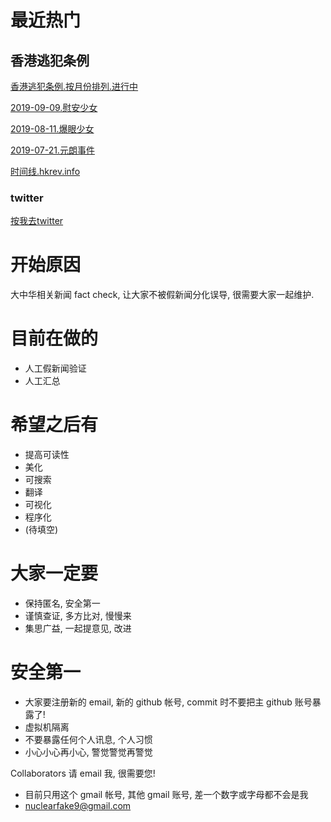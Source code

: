 

# 最近热门

## 香港逃犯条例


[香港逃犯条例.按月份排列.进行中](https://github.com/nuclearfake9/ChinaFakeNews/tree/master/2019/%E9%A6%99%E6%B8%AF%E9%80%83%E7%8A%AF%E6%9D%A1%E4%BE%8B)

[2019-09-09.慰安少女](https://github.com/nuclearfake9/ChinaFakeNews/tree/master/2019/%E9%A6%99%E6%B8%AF%E9%80%83%E7%8A%AF%E6%9D%A1%E4%BE%8B/09/10_%E6%85%B0%E5%AE%89%E5%B0%91%E5%A5%B3)

[2019-08-11.爆眼少女](https://github.com/nuclearfake9/ChinaFakeNews/tree/master/2019/%E9%A6%99%E6%B8%AF%E9%80%83%E7%8A%AF%E6%9D%A1%E4%BE%8B/08/11_%E7%88%86%E7%9C%BC%E5%B0%91%E5%A5%B3%E4%BA%8B%E4%BB%B6)

[2019-07-21.元朗事件](https://github.com/nuclearfake9/ChinaFakeNews/tree/master/2019/%E9%A6%99%E6%B8%AF%E9%80%83%E7%8A%AF%E6%9D%A1%E4%BE%8B/07/21_%E5%85%83%E6%9C%97%E4%BA%8B%E4%BB%B6)

[时间线.hkrev.info](https://tl.hkrev.info/zh-hans/)

### twitter

[按我去twitter](https://twitter.com/nuclearfake9)

# 开始原因
 
大中华相关新闻 fact check, 让大家不被假新闻分化误导, 很需要大家一起维护. 


# 目前在做的

- 人工假新闻验证
- 人工汇总


# 希望之后有

- 提高可读性
- 美化
- 可搜索
- 翻译
- 可视化
- 程序化
- (待填空)


# 大家一定要

- 保持匿名, 安全第一    
- 谨慎查证, 多方比对, 慢慢来
- 集思广益, 一起提意见, 改进


# 安全第一

- 大家要注册新的 email, 新的 github 帐号, commit 时不要把主 github 账号暴露了!
- 虚拟机隔离
- 不要暴露任何个人讯息, 个人习惯
- 小心小心再小心, 警觉警觉再警觉


Collaborators 请 email 我, 很需要您!
- 目前只用这个 gmail 帐号, 其他 gmail 账号, 差一个数字或字母都不会是我
- nuclearfake9@gmail.com


